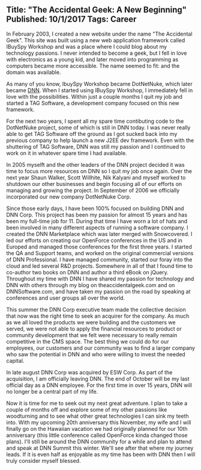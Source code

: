 Title: "The Accidental Geek: A New Beginning"
Published: 10/1/2017
Tags: Career
---
In February 2003, I created a new website under the name "The Accidental Geek". This site was built using a new web application framework called IBuySpy Workshop and was a place where I could blog about my technology passions. I never intended to become a geek, but I fell in love with electronics as a young kid, and later moved into programming as computers became more accessible. The name seemed to fit: and the domain was available.

As many of you know, IbuySpy Workshop became DotNetNuke, which later became [DNN](http://www.dnnsoftware.com). When I started using IBuySpy Workshop, I immediately fell in love with the possibilities. Within just a couple months I quit my job and started a TAG Software, a development company focused on this new framework.

For the next two years, I spent all my spare time contibuting code to the DotNetNuke project, some of which is still in DNN today. I was never really able to get TAG Software off the ground as I got sucked back into my previous company to help launch a new J2EE dev framework. Even with the shuttering of TAG Software, DNN was still my passion and I continued to work on it in whatever spare time I had available.

In 2005 myselft and the other leaders of the DNN project decided it was time to focus more resources on DNN so I quit my job once again.  Over the next year Shaun Walker, Scott Willhite, Nik Kalyani and myself worked to shutdown our other businesses and begin focusing all of our efforts on managing and growing the project. In September of 2006 we officially incorporated our new company DotNetNuke Corp.

Since those early days, I have been 100% focused on building DNN and DNN Corp. This project has been my passion for almost 15 years and has been my full-time job for 11. During that time I have worn a lot of hats and been involved in many different aspects of running a software company. I created the DNN Marketplace which was later merged with Snowcovered. I led our efforts on creating our OpenForce conferences in the US and in Europed and managed those conferences for the first three years. I started the QA and Support teams, and worked on the original commercial versions of DNN Professional. I have managed community, started our foray into the cloud and led several R&D projects. Somewhere in all of that I found time to co-author two books on DNN and author a third eBook on jQuery. Throughout my time with DNN I have shared my passion for technology and DNN with others through my blog on theaccidentalgeek.com and on DNNSoftware.com, and have taken my passion on the road by speaking at conferences and user groups all over the world. 

This summer the DNN Corp executive team made the collective decision that now was the right time to seek an acquirer for the company. As much as we all loved the products we were building and the customers we served, we were not able to apply the financial resources to product or community development that we felt were necessary to really remain competitive in the CMS space. The best thing we could do for our employees, our customers and our community was to find a larger company who saw the potential in DNN and who were willing to invest the needed capital.

In late august DNN Corp was acquired by ESW Corp. As part of the acquisition, I am officially leaving DNN. The end of October will be my last official day as a DNN employee. For the first time in over 15 years, DNN will no longer be a central part of my life.

Now it is time for me to seek out my next great adventure. I plan to take a couple of months off and explore some of my other passions like woodturning and to see what other great technologies I can sink my teeth into. With my upcoming 20th anniversary this November, my wife and I will finally go on the Hawaiian vacation we had originally planned for our 10th anniversary (this little conference called OpenForce kinda changed those plans). I'll still be around the DNN community for a while and plan to attend and speak at DNN Summit this winter. We'll see after that where my journey leads. If it is even half as enjoyable as my time has been with DNN then I will truly consider myself blessed.
